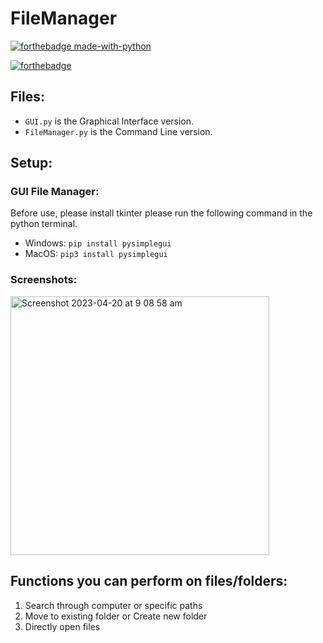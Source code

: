 # FileManager

[![forthebadge made-with-python](http://ForTheBadge.com/images/badges/made-with-python.svg)](https://www.python.org/)

[![forthebadge](https://forthebadge.com/images/badges/built-with-love.svg)](https://forthebadge.com)

## Files:
- ```GUI.py``` is the Graphical Interface version.
- ```FileManager.py``` is the Command Line version.

## Setup: 

### GUI File Manager:
Before use, please install tkinter please run the following command in the python terminal.
- Windows: ```pip install pysimplegui``` 
- MacOS: ```pip3 install pysimplegui```

### Screenshots: 
<img width="414" alt="Screenshot 2023-04-20 at 9 08 58 am" src="https://user-images.githubusercontent.com/109927879/233218666-91fa8cd0-fab9-43df-8f4c-dc8acb6b568a.png">


## Functions you can perform on files/folders: 
1. Search through computer or specific paths
2. Move to existing folder or Create new folder
3. Directly open files

